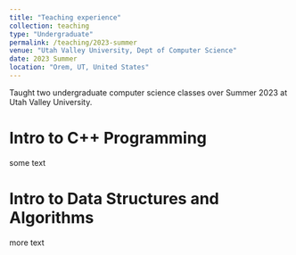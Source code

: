 ```yaml
---
title: "Teaching experience"
collection: teaching
type: "Undergraduate"
permalink: /teaching/2023-summer
venue: "Utah Valley University, Dept of Computer Science"
date: 2023 Summer
location: "Orem, UT, United States"
---
```


Taught two undergraduate computer science classes over Summer 2023 at Utah Valley University.

Intro to C++ Programming
======
some text

Intro to Data Structures and Algorithms
======
more text
